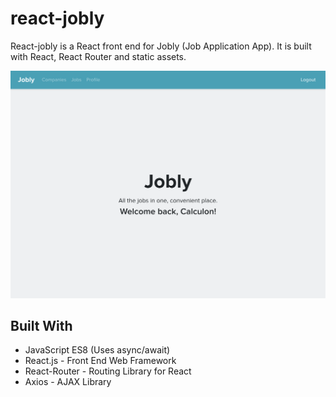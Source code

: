 # react-jobly

React-jobly is a React front end for Jobly (Job Application App). It is built with React, React Router and static assets.

![Jobly screenshot](https://github.com/chad-schroeder/react-jobly/blob/master/jobly.png)

## Built With

- JavaScript ES8 (Uses async/await)
- React.js - Front End Web Framework
- React-Router - Routing Library for React
- Axios - AJAX Library
